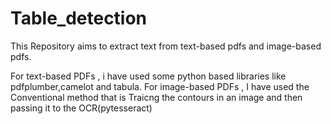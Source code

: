 # Table_detection

This Repository aims to extract text from text-based pdfs and image-based pdfs.

For text-based PDFs , i have used some python based libraries like pdfplumber,camelot and tabula.
For image-based PDFs , I have used the Conventional method that is 
Traicng the contours in an image and then passing it to the OCR(pytesseract)
